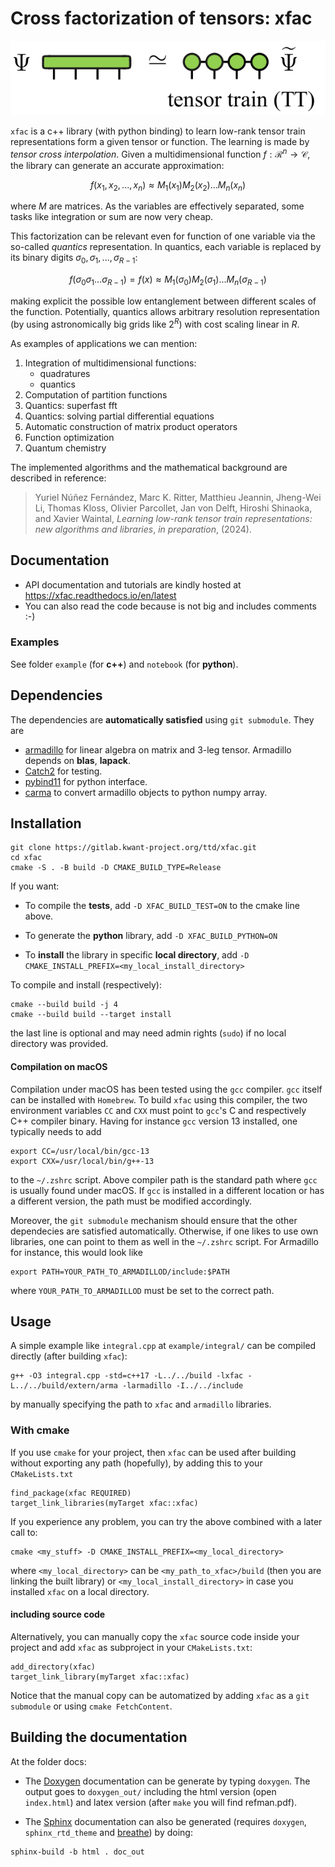 # Cross factorization of tensors: xfac
![](docs/tci.png)

`xfac` is a c++ library (with python binding) to learn low-rank tensor train representations form a given tensor or function.
The learning is made by *tensor cross interpolation*.
Given a multidimensional function $f:\mathcal{R}^n \rightarrow \mathcal{C}$, the library can generate an accurate approximation:

$$
f(x_1,x_2,...,x_n) \approx M_1(x_1)M_2(x_2)...M_n(x_n)
$$

where $M$ are matrices. As the variables are effectively separated, some tasks like integration or sum are now very cheap.

This factorization can be relevant even for function of one variable via the so-called *quantics* representation. In quantics, each variable is replaced by its binary digits $\sigma_0,\sigma_1,...,\sigma_{R-1}$: 

$$
f(\sigma_{0}\sigma_{1}...\sigma_{R-1}) = f(x) \approx M_1(\sigma_{0})M_2(\sigma_1)...M_n(\sigma_{R-1})
$$

making explicit the possible low entanglement between different scales of the function. Potentially, quantics allows arbitrary resolution representation (by using astronomically big grids like $2^R$) with cost scaling linear in $R$.

As examples of applications we can mention:
1. Integration of multidimensional functions:
    - quadratures
    - quantics
2. Computation of partition functions
3. Quantics: superfast fft
4. Quantics: solving partial differential equations
5. Automatic construction of matrix product operators
6. Function optimization
7. Quantum chemistry

The implemented algorithms and the mathematical background are described in reference:

> Yuriel Núñez Fernández, Marc K. Ritter, Matthieu Jeannin, Jheng-Wei Li, Thomas Kloss, Olivier Parcollet, Jan von Delft, Hiroshi Shinaoka, and Xavier Waintal, 
> *Learning low-rank tensor train representations: new algorithms and libraries*, *in preparation*, (2024).


## Documentation

- API documentation and tutorials are kindly hosted at https://xfac.readthedocs.io/en/latest
- You can also read the code because is not big and includes comments :-)

### Examples

See folder `example` (for **c++**) and `notebook` (for **python**).

## Dependencies

The dependencies are **automatically satisfied** using `git submodule`. They are

- [armadillo](http://arma.sourceforge.net/) for linear algebra on matrix and 3-leg tensor. Armadillo depends on **blas**, **lapack**.
- [Catch2](https://github.com/catchorg/Catch2) for testing.
- [pybind11](https://github.com/pybind/pybind11) for python interface.
- [carma](https://github.com/RUrlus/carma) to convert armadillo objects to python numpy array.

## Installation

```
git clone https://gitlab.kwant-project.org/ttd/xfac.git
cd xfac
cmake -S . -B build -D CMAKE_BUILD_TYPE=Release
```

If you want:

* To compile the **tests**, add `-D XFAC_BUILD_TEST=ON` to  the cmake line above.

* To generate the **python** library, add `-D XFAC_BUILD_PYTHON=ON`

* To **install** the library in specific **local directory**, add `-D CMAKE_INSTALL_PREFIX=<my_local_install_directory>`

To compile and install (respectively):
```
cmake --build build -j 4
cmake --build build --target install
```
the last line is optional and may need admin rights (`sudo`) if no local directory was provided.

#### Compilation on macOS

Compilation under macOS has been tested using the `gcc` compiler. `gcc` itself can be installed with `Homebrew`.
To build `xfac` using this compiler, the two environment variables `CC` and `CXX` must point to `gcc`'s C and respectively C++ compiler binary.
Having for instance `gcc` version 13 installed, one typically needs to add
```
export CC=/usr/local/bin/gcc-13
export CXX=/usr/local/bin/g++-13
```
to the `~/.zshrc` script. Above compiler path is the standard path where
`gcc` is usually found under macOS. If `gcc` is installed in a different location or has a different version, the path must be modified accordingly.

Moreover, the `git submodule` mechanism should ensure that the other dependecies are satisfied automatically. Otherwise, if one likes to use own
libraries, one can point to them as well in the `~/.zshrc` script. For Armadillo for instance, this would look like

```
export PATH=YOUR_PATH_TO_ARMADILLOD/include:$PATH
```
where `YOUR_PATH_TO_ARMADILLOD` must be set to the correct path.


## Usage

A simple example like `integral.cpp` at `example/integral/` can be compiled directly (after building `xfac`):
```
g++ -O3 integral.cpp -std=c++17 -L../../build -lxfac -L../../build/extern/arma -larmadillo -I../../include
```
by manually specifying the path to `xfac` and `armadillo` libraries.

### With cmake

If you use `cmake` for your project, then `xfac` can be used after building without exporting any path (hopefully), by adding this to your `CMakeLists.txt`

```
find_package(xfac REQUIRED)
target_link_libraries(myTarget xfac::xfac)
```

If you experience any problem, you can try the above combined with a later call to:

```
cmake <my_stuff> -D CMAKE_INSTALL_PREFIX=<my_local_directory>
```

where `<my_local_directory>` can be `<my_path_to_xfac>/build` (then you are linking the built library) or `<my_local_install_directory>` in case you installed `xfac` on a local directory.


#### including source code

Alternatively, you can manually copy the `xfac` source code inside your project and add `xfac` as subproject in your `CMakeLists.txt`:
```
add_directory(xfac)
target_link_library(myTarget xfac::xfac)
```
Notice that the manual copy can be automatized by adding `xfac` as a `git submodule` or using `cmake FetchContent`.


## Building the documentation
At the folder docs:
- The [Doxygen](https://doxygen.nl) documentation can be generate by typing `doxygen`. The output goes to `doxygen_out/` including the html version (open `index.html`) and latex version (after `make` you will find refman.pdf).

- The [Sphinx](https://www.sphinx-doc.org/) documentation can also be generated (requires `doxygen`, `sphinx_rtd_theme` and [breathe](https://www.breathe-doc.org/)) by doing:
```
sphinx-build -b html . doc_out
```

[^1]: In quantics, each variable is replaced by its binary digits, making explicit the possible scale separation of the function.
